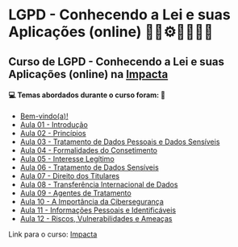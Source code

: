 # LGPD - Conhecendo a Lei e suas Aplicações (online) 🤖🎲⚙️🤯👨🏻‍💻
## Curso de LGPD - Conhecendo a Lei e suas Aplicações (online) na [Impacta](https://www.impacta.com.br/cursos/lgpd-conhecendo-a-lei-e-suas-aplicacoes-online)
#### 💻 Temas abordados durante o curso foram: 🚀

- [Bem-vindo(a)!](https://github.com/romulovieira777/LGPD_Conhecendo_a_Lei_e_suas_Aplicacoes_Online/tree/main/Bem_Vindo)
- [Aula 01 - Introdução](https://github.com/romulovieira777/LGPD_Conhecendo_a_Lei_e_suas_Aplicacoes_Online/tree/main/Aula_01_Introducao)
- [Aula 02 - Princípios](https://github.com/romulovieira777/LGPD_Conhecendo_a_Lei_e_suas_Aplicacoes_Online/tree/main/Aula_02_Principios)
- [Aula 03 - Tratamento de Dados Pessoais e Dados Sensíveis](https://github.com/romulovieira777/LGPD_Conhecendo_a_Lei_e_suas_Aplicacoes_Online/tree/main/Aula_03_Tratamento_de_Dados_Pessoais_e_Dados_Sensiveis)
- [Aula 04 - Formalidades do Consetimento](https://github.com/romulovieira777/LGPD_Conhecendo_a_Lei_e_suas_Aplicacoes_Online/tree/main/Aula_04_Formalidades_do_Consetimento)
- [Aula 05 - Interesse Legítimo](https://github.com/romulovieira777/LGPD_Conhecendo_a_Lei_e_suas_Aplicacoes_Online/tree/main/Aula_05_Interesse_Legitimo)
- [Aula 06 - Tratamento de Dados Sensíveis](https://github.com/romulovieira777/LGPD_Conhecendo_a_Lei_e_suas_Aplicacoes_Online/tree/main/Aula_06_Tratamento_de_Dados_Sensiveis)
- [Aula 07 - Direito dos Titulares](https://github.com/romulovieira777/LGPD_Conhecendo_a_Lei_e_suas_Aplicacoes_Online/tree/main/Aula_07_Direito_dos_Titulares)
- [Aula 08 - Transferência Internacional de Dados](https://github.com/romulovieira777/LGPD_Conhecendo_a_Lei_e_suas_Aplicacoes_Online/tree/main/Aula_08_Transferencia_Internacional_de_Dados)
- [Aula 09 - Agentes de Tratamento](https://github.com/romulovieira777/LGPD_Conhecendo_a_Lei_e_suas_Aplicacoes_Online/tree/main/Aula_09_Agentes_de_Tratamento)
- [Aula 10 - A Importância da Cibersegurança](https://github.com/romulovieira777/LGPD_Conhecendo_a_Lei_e_suas_Aplicacoes_Online/tree/main/Aula_10_A_Importancia_da_Ciberseguranca)
- [Aula 11 - Informações Pessoais e Identificáveis](https://github.com/romulovieira777/LGPD_Conhecendo_a_Lei_e_suas_Aplicacoes_Online/tree/main/Aula_11_Informacoes_Pessoais_e_Identificaveis)
- [Aula 12 - Riscos, Vulnerabilidades e Ameaças]()

Link para o curso: [Impacta](https://www.impacta.com.br/cursos/lgpd-conhecendo-a-lei-e-suas-aplicacoes-online)